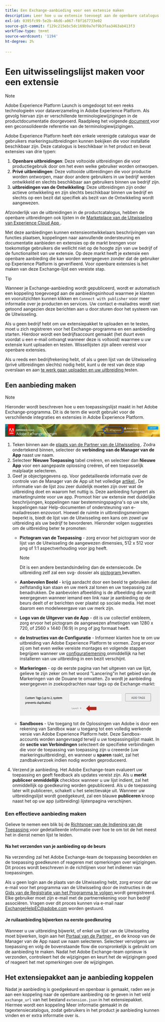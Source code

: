 ```yaml
---
title: Een Exchange-aanbieding voor een extensie maken
description: Leer hoe u uw extensie toevoegt aan de openbare catalogus in Adobe Experience Platform.
exl-id: 0395fc99-5e2b-46d6-a067-f8f167733e02
source-git-commit: f129c215ebc5dc169b9a7ef9b3faa3463ab413f3
workflow-type: tm+mt
source-wordcount: '1194'
ht-degree: 3%

---
```


# Een uitwisselingslijst maken voor een extensie

>[!NOTE]
>
>Adobe Experience Platform Launch is omgedoopt tot een reeks technologieën voor dataverzameling in Adobe Experience Platform.  Als gevolg hiervan zijn er verschillende terminologiewijzigingen in de productdocumentatie doorgevoerd. Raadpleeg het volgende [ document ](../../term-updates.md) voor een geconsolideerde referentie van de terminologiewijzigingen.

Adobe Experience Platform heeft één enkele verenigde catalogus waar de gebruikers markeringsuitbreidingen kunnen bekijken die voor installatie beschikbaar zijn. Deze catalogus is beschikbaar in het product en bevat extensies van drie typen:

1. **Openbare uitbreidingen**: Deze voltooide uitbreidingen die voor productiegebruik door om het even welke gebruiker worden ontworpen.
1. **Privé uitbreidingen**: Deze voltooide uitbreidingen die voor productie worden ontworpen, maar door andere gebruikers in uw bedrijf werden ontwikkeld en slechts beschikbaar aan gebruikers binnen uw bedrijf zijn.
1. **uitbreidingen van de Ontwikkeling**: Deze uitbreidingen zijn onder actieve ontwikkeling en zijn slechts beschikbaar binnen uw bedrijf en slechts op een bezit dat specifiek als bezit van de Ontwikkeling wordt aangewezen.

Afzonderlijk van de uitbreidingen in de productcatalogus, hebben de openbare uitbreidingen ook lijsten in de [ Marketplace van de Uitwisseling van Experience Cloud App ](https://exchange.adobe.com/apps/browse/ec).

Met deze aanbiedingen kunnen extensieontwikkelaars beschrijvingen van functies plaatsen, koppelingen naar aanvullende ondersteuning en documentatie aanbieden en extensies op de markt brengen voor toekomstige gebruikers die wellicht niet op de hoogte zijn van uw bedrijf of de functionaliteit van uw extensie. Op deze markt heeft je extensie een openbare aanbieding die kan worden weergegeven zonder dat de gebruiker op Experience Platform is geverifieerd. Voor openbare extensies is het maken van deze Exchange-lijst een vereiste stap.

>[!TIP]
>
>Wanneer je Exchange-aanbieding wordt gepubliceerd, wordt er automatisch een koppeling toegevoegd aan de aanbiedingsinhoud waarmee je klanten en vooruitzichten kunnen klikken en `Connect with publisher` voor meer informatie over je producten en services. Uw contact e-mailadres wordt niet getoond aangezien deze berichten aan u door:sturen door het systeem van de Uitwisseling.

Als u geen bedrijf hebt om uw extensiepakket te uploaden en te testen, moet u zich registreren voor het Exchange-programma en een aanbieding starten. Hierdoor wordt een bedrijfsaccount gemaakt (het duurt even voordat u een e-mail ontvangt wanneer deze is voltooid) waarmee u uw extensie kunt uploaden en testen. Wissellijsten zijn alleen vereist voor openbare extensies.

Als u reeds een bedrijfrekening hebt, of als u geen lijst van de Uitwisseling (privé uitbreidingen slechts) nodig hebt, kunt u de rest van deze stap overslaan en aan [ te werk gaan uploaden en uw uitbreiding ](./upload-and-test.md) testen.

## Een aanbieding maken

>[!NOTE]
>
>Hieronder wordt beschreven hoe u een toepassingslijst maakt in het Adobe Exchange-programma. Dit is de term die wordt gebruikt voor de verschillende integraties en extensies in Adobe Experience Platform.

![ de verbindingsplaats van de Manager van de Experience Cloud App ](../images/getting-started/app-mgr-link.png)

1. Teken binnen aan de [ plaats van de Partner van de Uitwisseling ](https://partners.adobe.com/exchangeprogram/experiencecloud). Zodra ondertekend binnen, selecteer de **verbinding van de Manager van de App** naast uw naam.
1. Selecteer **Nieuwe Toepassing** tabel creëren, en selecteer dan **Nieuwe App** voor een aangepaste oplossing creëren, of een toepasselijk malplaatje selecteren.
1. Geef je objectgegevens op. Voor gedetailleerde informatie over de controle van de Manager van de App uit het volledige [ artikel ](https://adobeexchangeec.zendesk.com/hc/en-us/articles/360024197931). De informatie van de lijst zou zeer duidelijk moeten zijn over wat de uitbreiding doet en waarom het nuttig is. Deze aanbieding fungeert als marketingruimte voor uw app. Promoot hier uw extensie met duidelijke beschrijvingen, koppelingen naar bestemmingspagina&#39;s op uw site, koppelingen naar Help-documenten of ondersteuning van e-mailadressen enzovoort. Hoewel de ruimte in uitbreidingsmeningen beperkt is, biedt de lijst van de Uitwisseling een kans om zowel uw uitbreiding als uw bedrijf te bevorderen. Hieronder volgen suggesties om de uitbreiding beter te promoten:
   - **Pictogram van de Toepassing** - zorg ervoor het pictogram voor de lijst van de Uitwisseling de aangewezen dimensies, 512 x 512 voor png of 1:1 aspectverhouding voor jpg heeft.

     >[!NOTE]
     >
     >Dit is een andere bestandsindeling dan de extensiecode. De uitbreiding zelf zal een svg- dossier als [ pictogram ](../manifest.md) bevatten.

   - **Aanbevolen Beeld** - krijg aandacht door een beeld te gebruiken dat zelfstandig kan staan en uw merk zal tonen en uw toepassing zal benadrukken. De aanbevolen afbeelding is de afbeelding die wordt weergegeven wanneer iemand een link naar je aanbieding op de beurs deelt of er berichten over plaatst op sociale media. Het moet daarom een modelweergave van uw merk zijn.
   - **Logo van de Uitgever van de App** - dit is uw collectief embleem, zorg ervoor het pictogram de aangewezen afmetingen van 1280 x 720, of 2560 x 1440 (16:9) in png of jpg formaat heeft.
   - **de Instructies van de Configuratie** - Informeer klanten hoe te om uw uitbreiding van Adobe Experience Platform te vormen. Zorg ervoor zij om het even welke vereiste montages en volgende stappen begrijpen wanneer uw [ configuratiemening ](../configuration.md) onmiddellijk na het installeren van uw uitbreiding in een bezit verschijnt.
   - **Markeringen** - op de eerste pagina van het uitgeven van uw lijst, gelieve te zijn zeker om het woord &quot;Lancering&quot;in het gebied van de Markeringen van de Douane te omvatten. Zo wordt je aanbieding weergegeven in zoekopdrachten naar tags op de Exchange-markt:
     ![](../images/getting-started/custom-tags.jpg)
   - **Sandboxes** - Uw toegang tot de Oplossingen van Adobe is door een rekening van Sandbox waar u toegang tot een volledig werkende versie van Adobe Experience Platform hebt. Deze Sandbox-accounts worden aangevraagd terwijl u uw toepassingslijst maakt. In de **sectie van Verbindingen** selecteert de specifieke verbindingen die voor de toepassing van toepassing zijn u creeerde (uw markeringsuitbreiding), en wanneer u **sparen** raakt, zal het zandbakverzoek indien nodig worden geproduceerd.
1. Verzend je aanbieding. Het Adobe Exchange-team evalueert uw toepassing en geeft feedback als updates vereist zijn. Als u **merkt publiceer onmiddellijk** checkbox wanneer u uw lijst indient, zal het onmiddellijk op goedkeuring worden gepubliceerd. Als u de toepassing later wilt publiceren, schakelt u het selectievakje uit. Wanneer uw uitbreidingslijst wordt goedgekeurd, zal een blauwe **publiceren** knoop naast het op uw app (uitbreiding) lijstenpagina verschijnen.

### Een effectieve aanbieding maken

Gelieve te nemen een blik bij de [ Richtsnoer van de Indiening van de Toepassing ](https://partners.adobe.com/exchangeprogram/experiencecloud/build/ec-exchange.html) voor gedetailleerde informatie over hoe te om tot de het meest het in dienst nemen lijst te leiden.

#### Na het verzenden van je aanbieding op de beurs

Na verzending zal het Adobe Exchange-team de toepassing beoordelen en de toepassing goedkeuren of reageren met opmerkingen over wijzigingen. Dit proces wordt beschreven in de richtlijnen voor het indienen van toepassingen.

Als u geen login aan de plaats van de Uitwisseling hebt, zorg ervoor dat uw e-mail voor het programma van de Uitwisseling door de instructies in de [ Gids van de Registratie van het Programma te volgen ](https://partners.adobe.com/content/mcp/us/en/home/reg-guide.html) wordt geregistreerd. Elke gebruiker moet zijn e-mail met de partnerrekening voor hun bedrijf associëren. Vragen over dit proces kunnen via e-mail naar <ExchangeHelpEC@adobe.com> worden gestuurd.

#### Je ruilaanbieding bijwerken na eerste goedkeuring

Wanneer u uw uitbreiding bijwerkt, of enkel uw lijst van de Uitwisseling moet bijwerken, login aan het [ Portaal van de Partner ](https://partners.adobe.com/exchangeprogram/experiencecloud), en de knoop van de Manager van de App naast uw naam selecteren. Selecteer vervolgens uw toepassing en volg de bovenstaande flow die oorspronkelijk is gebruikt om de aanbieding te maken. Nadat het Adobe Exchange-team opnieuw is verzonden, controleert het de wijzigingen en keurt het de wijzigingen goed of reageert het met opmerkingen over de wijzigingen.

## Het extensiepakket aan je aanbieding koppelen

Nadat je aanbieding is goedgekeurd en openbaar is gemaakt, raden we je aan een koppeling naar de openbare aanbieding op te geven in het veld `exchange_url` van het bestand `extension.json` in het extensiepakket.  Hiermee wordt een koppeling Meer informatie gemaakt in de tagextensiecatalogus, zodat gebruikers in het product je aanbieding kunnen vinden en er extra informatie over is.
